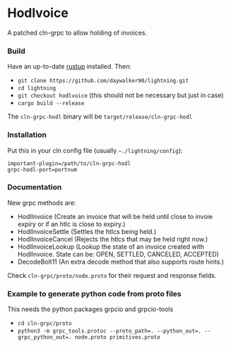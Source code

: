 # Hodlvoice
A patched cln-grpc to allow holding of invoices.

### Build
Have an up-to-date [rustup](https://rustup.rs/) installed. Then:
* ``git clone https://github.com/daywalker90/lightning.git``
* ``cd lightning``
* ``git checkout hodlvoice`` (this should not be necessary but just in case)
* ``cargo build --release``

The ``cln-grpc-hodl`` binary will be ``target/release/cln-grpc-hodl``

### Installation
Put this in your cln config file (usually ``~./lightning/config``):

```
important-plugin=/path/to/cln-grpc-hodl
grpc-hodl-port=portnum
```

### Documentation
New grpc methods are:
* HodlInvoice (Create an invoice that will be held until close to invoie expiry or if an htlc is close to expiry.)
* HodlInvoiceSettle (Settles the htlcs being held.)
* HodlInvoiceCancel (Rejects the htlcs that may be held right now.)
* HodlInvoiceLookup (Lookup the state of an invoice created with HodlInvoice. State can be: OPEN, SETTLED, CANCELED, ACCEPTED)
* DecodeBolt11 (An extra decode method that also supports route hints.)

Check ``cln-grpc/proto/node.proto`` for their request and response fields.

### Example to generate python code from proto files
This needs the python packages grpcio and grpcio-tools

* ``cd cln-grpc/proto``
* ``python3 -m grpc_tools.protoc --proto_path=. --python_out=. --grpc_python_out=. node.proto primitives.proto``
